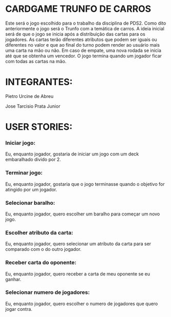 # CARDGAME TRUNFO DE CARROS

Este será o jogo escolhido para o trabalho da disciplina de PDS2. Como dito anteriormente o jogo será o Trunfo com a temática de carros. A ideia inicial será de que o jogo se inicia após a distribuição das cartas para os jogadores. As cartas terão diferentes atributos que podem ser iguais ou diferentes no valor e que ao final do turno podem render ao usuário mais uma carta na mão ou não. Em caso de empate, uma nova rodada se inicia até que se obtenha um vencedor. O jogo termina quando um jogador ficar com todas as cartas na mão.





# INTEGRANTES:

Pietro Urcine de Abreu

Jose Tarcisio Prata Junior




# USER STORIES:


### Iniciar jogo:

Eu, enquanto jogador, gostaria de iniciar um jogo com um deck embaralhado divido por 2.


### Terminar jogo:

Eu, enquanto jogador, gostaria que o jogo terminasse quando o objetivo for atingido por um jogador.


### Selecionar baralho:

Eu, enquanto jogador, quero escolher um baralho para começar um novo jogo.


### Escolher atributo da carta:

Eu, enquanto jogador, quero selecionar um atributo da carta para ser comparado com o do outro jogador.


### Receber carta do oponente:

Eu, enquanto jogador, quero receber a carta de meu oponente se eu ganhar.


### Selecionar numero de jogadores:

Eu, enquanto jogador, quero escolher o numero de jogadores que quero jogar contra.


